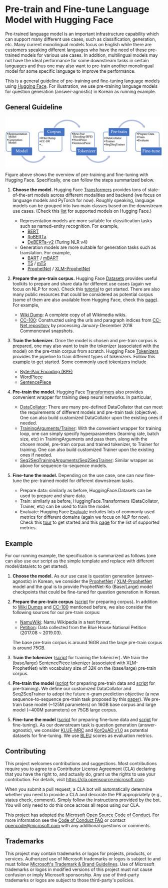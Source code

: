 <!-- # Project

> This repo has been populated by an initial template to help get you started. Please
> make sure to update the content to build a great experience for community-building.

As the maintainer of this project, please make a few updates:

- Improving this README.MD file to provide a great experience
- Updating SUPPORT.MD with content about this project's support experience
- Understanding the security reporting process in SECURITY.MD
- Remove this section from the README -->

# Pre-train and Fine-tune Language Model with Hugging Face 


Pre-trained language model is an important infrastructure capability which can support many different use cases, such as classification, generation, etc. Many current monolingual models focus on English while there are customers speaking different languages who have the need of these pre-trained models for various use cases. In addition, multilingual models may not have the ideal performance for some downstream tasks in certain languages and thus one may also want to pre-train another monolingual model for some specific language to improve the performance. 

This is a general guideline of pre-training and fine-tuning language models using [Hugging Face](https://huggingface.co/). For illustration, we use pre-training language models for question generation (answer-agnostic) in Korean as running example.


## General Guideline


![Overview](./doc/Overview.png)

Figure above shows the overview of pre-training and fine-tuning with Hugging Face. Specifically, one can follow the steps summarized below.

1. **Choose the model.** Hugging Face [Transformers](https://huggingface.co/docs/transformers/index) provides tons of state-of-the-art models across different modalities and backend (we focus on language models and PyTorch for now). Roughly speaking, language models can be grouped into two main classes based on the downstream use cases. (Check this [list](https://huggingface.co/docs/transformers/index#supported-models) for supported models on Hugging Face.)
    - Representation models are more suitable for classification tasks such as named-entity recognition. For example,
        - [BERT](https://huggingface.co/docs/transformers/model_doc/bert)
        - [RoBERTa](https://huggingface.co/docs/transformers/model_doc/roberta)
        - [DeBERTa-v2](https://huggingface.co/docs/transformers/model_doc/deberta-v2) (Turing NLR v4)
    - Generation models are more suitable for generation tasks such as translation. For example,
        - [BART](https://huggingface.co/docs/transformers/model_doc/bart) / [mBART](https://huggingface.co/docs/transformers/model_doc/mbart)
        - [T5](https://huggingface.co/docs/transformers/model_doc/t5) / [mT5](https://huggingface.co/docs/transformers/model_doc/mt5)
        - [ProphetNet](https://huggingface.co/docs/transformers/model_doc/prophetnet) / [XLM-ProphetNet](https://huggingface.co/docs/transformers/model_doc/xlm-prophetnet)

2. **Prepare the pre-train corpus.** Hugging Face [Datasets](https://huggingface.co/docs/datasets/index) provides useful toolkits to prepare and share data for different use cases (again we focus on NLP for now). Check this [tutorial](https://huggingface.co/docs/datasets/tutorial) to get started. There are also many public resources that could be considered as potential corpus (some of them are also available from Hugging Face, check this [page](https://huggingface.co/datasets)). For example,
    - [Wiki Dump](https://dumps.wikimedia.org/): A complete copy of all Wikimedia wikis.
    - [CC-100](http://data.statmt.org/cc-100/): Constructed using the urls and paragraph indices from [CC-Net repository](https://github.com/facebookresearch/cc_net) by processing January-December 2018 Commoncrawl snapshots.

3. **Train the tokenizer.** Once the model is chosen and pre-train corpus is prepared, one may also want to train the tokenizer (associated with the model) on the pre-train corpus from scratch. Hugging Face [Tokenizers](https://huggingface.co/docs/tokenizers/index) provides the pipeline to train different types of tokenizers. Follow this [example](https://huggingface.co/docs/tokenizers/pipeline) to get started. Some commonly used tokenizers include 
    - [Byte-Pair Encoding (BPE)](https://huggingface.co/docs/tokenizers/components#models)
    - [WordPiece](https://huggingface.co/docs/tokenizers/components#models)
    - [SentencePiece](https://github.com/google/sentencepiece)

4. **Pre-train the model.** Hugging Face [Transformers](https://huggingface.co/docs/transformers/index) also provides convenient wrapper for training deep neural networks. In particular, 
    - [DataCollator](https://huggingface.co/docs/transformers/main_classes/data_collator): There are many pre-defined DataCollator that can meet the requirements of different models and pre-train task (objective). One can also build customized DataCollator upon the existing ones if needed. 
    - [TrainingArguments/Trainer](https://huggingface.co/docs/transformers/main_classes/trainer): With the convenient wrapper for training loop, one can simply specify hyperparameters (learning rate, batch size, etc) in TrainingArguments and pass them, along with the chosen model,  pre-train corpus and trained tokenizer, to Trainer for training. One can also build customized Trainer upon the existing ones if needed.
    - [Seq2SeqTrainingArguments/Seq2SeqTrainer](https://huggingface.co/docs/transformers/main_classes/trainer): Similar wrapper as above for sequence-to-sequence models.

5. **Fine-tune the model.** Depending on the use case, one can now fine-tune the pre-trained model for different downstream tasks.
    - Prepare data: similarly as before, HuggingFace.Datasets can be used to prepare and share data.
    - Train: similarly as before, HuggingFace.Transformers (DataCollator, Trainer, etc) can be used to train the model.
    - Evaluate: Hugging Face [Evaluate](https://huggingface.co/docs/evaluate/index) includes lots of commonly used metrics for different domains (again we focus on NLP for now). Check this [tour](https://huggingface.co/docs/evaluate/a_quick_tour) to get started and this [page](https://huggingface.co/evaluate-metric) for the list of supported metrics.


## Example


For our running example, the specification is summarized as follows (one can also use our script as the simple template and replace with different model/data/etc to get started).

1. **Choose the model.** As our use case is question generation (answer-agnostic) in Korean, we consider the [ProphetNet](https://arxiv.org/abs/2001.04063) / [XLM-ProphetNet](https://arxiv.org/abs/2104.08006) model and the goal is to provide ProphetNet-Ko (Base/Large) model checkpoints that could be fine-tuned for question generation in Korean.

2. **Prepare the pre-train corpus** ([script](./script/prepare_corpus.py) for preparing corpus)**.** In addition to [Wiki Dumps](https://dumps.wikimedia.org/) and [CC-100](http://data.statmt.org/cc-100/) mentioned before, we also consider the following sources for our pre-train corpus:
    - [NamuWiki](https://github.com/lovit/namuwikitext): Namu Wikipedia in a text format.
    - [Petition](https://github.com/lovit/petitions_archive): Data collected from the Blue House National Petition (2017.08 ~ 2019.03).

    The base pre-train corpus is around 16GB and the large pre-train corpus is around 75GB.

3. **Train the tokenizer** ([script](./script/train_tokenizer.py) for training the tokenizer)**.** We train the (base/large) SentencePiece tokenizer (associated with XLM-ProphetNet) with vocabulary size of 32K on the (base/large) pre-train corpus.

4. **Pre-train the model** ([script](./script/prepare_pretrain_data.py) for preparing pre-train data and [script](./script/prophetnet-ko_pretrain.py) for pre-training)**.** We define our customized DataCollator and Seq2SeqTrainer to adopt the future n-gram prediction objective (a new sequence-to-sequence pre-train task proposed by this [paper](https://arxiv.org/abs/2001.04063)). We pre-train base model (~125M parameters) on 16GB base corpus and large model (~400M parameters) on 75GB large corpus.

5. **Fine-tune the model** ([script](./script/prepare_finetune_data.py) for preparing fine-tune data and [script](./script/prophetnet-ko_finetune.py) for fine-tuning)**.** As our downstream task is question generation (answer-agnostic), we consider [KLUE-MRC](https://klue-benchmark.com/tasks/72/overview/description) and [KorQuAD v1.0](https://huggingface.co/datasets/squad_kor_v1) as potential datasets for fine-tuning. We use [BLEU](https://en.wikipedia.org/wiki/BLEU) scores as evaluation metrics.


## Contributing


This project welcomes contributions and suggestions.  Most contributions require you to agree to a
Contributor License Agreement (CLA) declaring that you have the right to, and actually do, grant us
the rights to use your contribution. For details, visit https://cla.opensource.microsoft.com.

When you submit a pull request, a CLA bot will automatically determine whether you need to provide
a CLA and decorate the PR appropriately (e.g., status check, comment). Simply follow the instructions
provided by the bot. You will only need to do this once across all repos using our CLA.

This project has adopted the [Microsoft Open Source Code of Conduct](https://opensource.microsoft.com/codeofconduct/).
For more information see the [Code of Conduct FAQ](https://opensource.microsoft.com/codeofconduct/faq/) or
contact [opencode@microsoft.com](mailto:opencode@microsoft.com) with any additional questions or comments.


## Trademarks


This project may contain trademarks or logos for projects, products, or services. Authorized use of Microsoft 
trademarks or logos is subject to and must follow 
[Microsoft's Trademark & Brand Guidelines](https://www.microsoft.com/en-us/legal/intellectualproperty/trademarks/usage/general).
Use of Microsoft trademarks or logos in modified versions of this project must not cause confusion or imply Microsoft sponsorship.
Any use of third-party trademarks or logos are subject to those third-party's policies.

